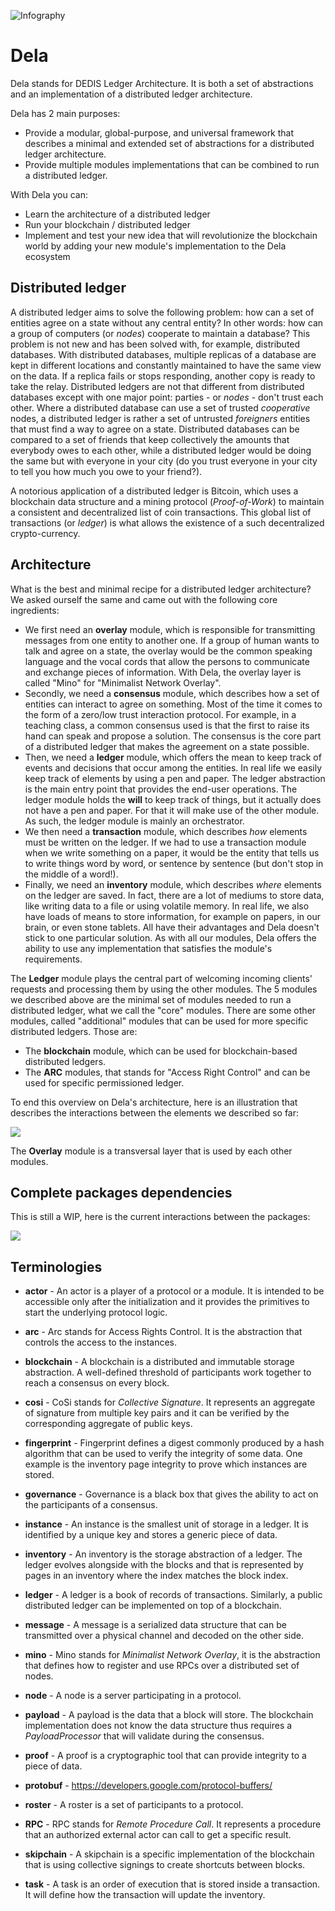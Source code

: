 ![Infography](assets/infograph.png)

# Dela

Dela stands for DEDIS Ledger Architecture. It is both a set of abstractions and
an implementation of a distributed ledger architecture.

Dela has 2 main purposes:

- Provide a modular, global-purpose, and universal framework that describes a
  minimal and extended set of abstractions for a distributed ledger
  architecture.
- Provide multiple modules implementations that can be combined to run a
  distributed ledger.

With Dela you can:

- Learn the architecture of a distributed ledger
- Run your blockchain / distributed ledger
- Implement and test your new idea that will revolutionize the blockchain world
  by adding your new module's implementation to the Dela ecosystem

## Distributed ledger

A distributed ledger aims to solve the following problem: how can a set of
entities agree on a state without any central entity? In other words: how can a
group of computers (or *nodes*) cooperate to maintain a database? This problem
is not new and has been solved with, for example, distributed databases. With
distributed databases, multiple replicas of a database are kept in different
locations and constantly maintained to have the same view on the data. If a
replica fails or stops responding, another copy is ready to take the relay.
Distributed ledgers are not that different from distributed databases except
with one major point: parties - or *nodes* - don't trust each other. Where a
distributed database can use a set of trusted *cooperative* nodes, a distributed
ledger is rather a set of untrusted *foreigners* entities that must find a way
to agree on a state. Distributed databases can be compared to a set of friends
that keep collectively the amounts that everybody owes to each other, while a
distributed ledger would be doing the same but with everyone in your city (do
you trust everyone in your city to tell you how much you owe to your friend?).

A notorious application of a distributed ledger is Bitcoin, which uses a
blockchain data structure and a mining protocol (*Proof-of-Work*) to maintain a
consistent and decentralized list of coin transactions. This global list of
transactions (or *ledger*) is what allows the existence of a such decentralized
crypto-currency.

## Architecture

What is the best and minimal recipe for a distributed ledger architecture? We
asked ourself the same and came out with the following core ingredients:

- We first need an **overlay** module, which is responsible for transmitting
  messages from one entity to another one. If a group of human wants to talk and
  agree on a state, the overlay would be the common speaking language and the
  vocal cords that allow the persons to communicate and exchange pieces of
  information. With Dela, the overlay layer is called "Mino" for "Minimalist
  Network Overlay".
- Secondly, we need a **consensus** module, which describes how a set of
  entities can interact to agree on something. Most of the time it comes to the
  form of a zero/low trust interaction protocol. For example, in a teaching
  class, a common consensus used is that the first to raise its hand can speak
  and propose a solution. The consensus is the core part of a distributed ledger
  that makes the agreement on a state possible.
- Then, we need a **ledger** module, which offers the mean to keep track of
  events and decisions that occur among the entities. In real life we easily
  keep track of elements by using a pen and paper. The ledger abstraction is the
  main entry point that provides the end-user operations. The ledger module
  holds the **will** to keep track of things, but it actually does not have a
  pen and paper. For that it will make use of the other module. As such, the
  ledger module is mainly an orchestrator.
- We then need a **transaction** module, which describes *how* elements must be
  written on the ledger. If we had to use a transaction module when we write
  something on a paper, it would be the entity that tells us to write things
  word by word, or sentence by sentence (but don't stop in the middle of a
  word!).
- Finally, we need an **inventory** module, which describes *where* elements on
  the ledger are saved. In fact, there are a lot of mediums to store data, like
  writing data to a file or using volatile memory. In real life, we also have
  loads of means to store information, for example on papers, in our brain, or
  even stone tablets. All have their advantages and Dela doesn't stick to one
  particular solution. As with all our modules, Dela offers the ability to use
  any implementation that satisfies the module's requirements.

The **Ledger** module plays the central part of welcoming incoming clients'
requests and processing them by using the other modules. The 5 modules we
described above are the minimal set of modules needed to run a distributed
ledger, what we call the "core" modules. There are some other modules, called
"additional" modules that can be used for more specific distributed ledgers.
Those are:

- The **blockchain** module, which can be used for blockchain-based distributed ledgers.
- The **ARC** modules, that stands for "Access Right Control" and can be used
  for specific permissioned ledger.

To end this overview on Dela's architecture, here is an illustration that
describes the interactions between the elements we described so far:

![](assets/modules.png)

The **Overlay** module is a transversal layer that is used by each other
modules.

## Complete packages dependencies

This is still a WIP, here is the current interactions between the packages:

![](assets/packages.png)

## Terminologies

- **actor** - An actor is a player of a protocol or a module. It is intended to
  be accessible only after the initialization and it provides the primitives to
  start the underlying protocol logic.

- **arc** - Arc stands for Access Rights Control. It is the abstraction that
  controls the access to the instances.

- **blockchain** - A blockchain is a distributed and immutable storage
  abstraction. A well-defined threshold of participants work together to reach a
  consensus on every block.

- **cosi** - CoSi stands for *Collective Signature*. It represents an aggregate
  of signature from multiple key pairs and it can be verified by the
  corresponding aggregate of public keys.

- **fingerprint** - Fingerprint defines a digest commonly produced by a hash
  algorithm that can be used to verify the integrity of some data. One example
  is the inventory page integrity to prove which instances are stored.

- **governance** - Governance is a black box that gives the ability to act on
  the participants of a consensus.

- **instance** - An instance is the smallest unit of storage in a ledger. It is
  identified by a unique key and stores a generic piece of data.

- **inventory** - An inventory is the storage abstraction of a ledger. The
  ledger evolves alongside with the blocks and that is represented by pages in
  an inventory where the index matches the block index.

- **ledger** - A ledger is a book of records of transactions. Similarly, a
  public distributed ledger can be implemented on top of a blockchain.

- **message** - A message is a serialized data structure that can be transmitted
  over a physical channel and decoded on the other side.

- **mino** - Mino stands for *Minimalist Network Overlay*, it is the abstraction
  that defines how to register and use RPCs over a distributed set of nodes.

- **node** - A node is a server participating in a protocol.

- **payload** - A payload is the data that a block will store. The blockchain
  implementation does not know the data structure thus requires a
  *PayloadProcessor* that will validate during the consensus.

- **proof** - A proof is a cryptographic tool that can provide integrity to a
  piece of data.

- **protobuf** - https://developers.google.com/protocol-buffers/

- **roster** - A roster is a set of participants to a protocol.

- **RPC** - RPC stands for *Remote Procedure Call*. It represents a procedure
  that an authorized external actor can call to get a specific result.

- **skipchain** - A skipchain is a specific implementation of the blockchain
  that is using collective signings to create shortcuts between blocks.

- **task** - A task is an order of execution that is stored inside a
  transaction. It will define how the transaction will update the inventory.
